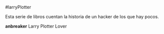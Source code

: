 #larryPlotter

Esta serie de libros cuentan la historia de un hacker de los que hay pocos.

**anbreaker** Larry Plotter Lover

